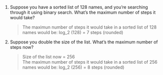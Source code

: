 1. Suppose you have a sorted list of 128 names, and you’re searching through it using binary search. What’s the maximum number of steps it would take?

    > The maximun number of steps it would take in a sorted list of 128 names would be: log_2 (128) = 7 steps (rounded)

2. Suppose you double the size of the list. What’s the maximum number of steps now?

    > Size of the list now = 256\
    > The maximun number of steps it would take in a sorted list of 256 names would be: log_2 (256) = 8 steps (rounded)
